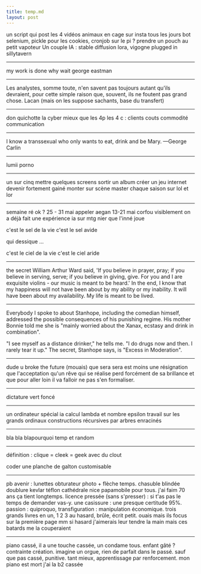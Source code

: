 ```yaml
---
title: temp.md
layout: post
---
```



un script qui post les 4 vidéos animaux en cage sur insta tous les jours
bot selenium, pickle pour les cookies, cronjob sur le pi ? 
prendre un pouch au petit vapoteur
Un couple IA :
stable diffusion lora, vigogne plugged in sillytavern

---

my work is done
why wait
george eastman

---

Les analystes, somme toute, n'en savent pas toujours autant qu'ils devraient, pour cette simple raison que, souvent, ils ne foutent pas grand chose.
Lacan
(mais on les suppose sachants, base du transfert)

---

don quichotte la cyber
mieux que les 4p les 4 c : clients couts commodité communication

---

I know a transsexual who only wants to eat, drink and be Mary. 
—George Carlin 

---

lumii porno

---

un sur cinq
mettre quelques screens
sortir un album
créer un jeu internet
devenir fortement gainé
monter sur scène
master chaque saison sur lol et lor

---

semaine ré ok ? 25 - 31 mai
appeler aegan 13-21 mai corfou
visiblement on a déjà fait une expérience ia sur mtg
nier que l'inné joue


c'est le sel de la vie c'est le sel avide

qui dessique ...

c'est le ciel de la vie c'est le ciel aride


---

the secret
William Arthur Ward said, 'If you believe in prayer, pray; if you believe in serving, serve; if you believe in giving, give. For you and I are exquisite violins - our music is meant to be heard.'
In the end, I know that my happiness will not have been about by my ability or my inability. It will have been about my availability. My life is meant to be lived.

---

Everybody I spoke to about Stanhope, including the comedian himself, addressed the possible consequences of his punishing regime. His mother Bonnie told me she is "mainly worried about the Xanax, ecstasy and drink in combination".

"I see myself as a distance drinker," he tells me. "I do drugs now and then. I rarely tear it up." The secret, Stanhope says, is "Excess in Moderation".

---

dude u broke the future (mouais)
que sera sera est moins une résignation
que l'acceptation qu'un rêve qui se réalise perd forcément de sa brillance
et que pour aller loin il va falloir ne pas s'en formaliser.

---

dictature vert foncé

---

un ordinateur spécial ia
calcul lambda et nombre epsilon
travail sur les grands ordinaux
constructions récursives par arbres enracinés

---

bla bla blapourquoi temp et random

---

définition :
clique = cleek = geek avec du clout

coder une planche de galton customisable

---

pb avenir : lunettes obturateur photo + flèche temps.
chasuble blindée doublure kevlar téflon cathédrale nice papamobile pour tous.
j'ai faim 70 ans ça tient longtemps.
licence pressée (sans s'presser) : si t'as pas le temps de demander vas-y.
une casissure : une presque certitude 95%.
passion : quiproquo, transfiguration : manipulation économique.
trois grands livres en un, 1 2 3 au hasard, brûle, écrit petit.
ouais mais ils focus sur la première page mm si hasard
j'aimerais leur tendre la main mais ces batards me la couperaient

---

piano cassé, 
il a une touche cassée,
un condame tous.
enfant gâté ?
contrainte création.
imagine un orgue,
rien de parfait dans le passé.
sauf que pas cassé, punitive.
tant mieux, 
apprentissage par renforcement.
mon piano est mort j'ai la b2 cassée
